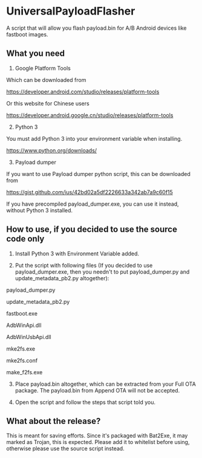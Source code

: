 # UniversalPayloadFlasher
A script that will allow you flash payload.bin for A/B Android devices like fastboot images.

## What you need
1. Google Platform Tools

Which can be downloaded from

https://developer.android.com/studio/releases/platform-tools


Or this website for Chinese users

https://developer.android.google.cn/studio/releases/platform-tools

2. Python 3

You must add Python 3 into your environment variable when installing.

https://www.python.org/downloads/

3. Payload dumper

If you want to use Payload dumper python script, this can be downloaded from

https://gist.github.com/ius/42bd02a5df2226633a342ab7a9c60f15

If you have precompiled payload_dumper.exe, you can use it instead, without Python 3 installed. 

## How to use, if you decided to use the source code only
1. Install Python 3 with Environment Variable added.

2. Put the script with following files (If you decided to use payload_dumper.exe, then you needn't to put payload_dumper.py and update_metadata_pb2.py altogether):

payload_dumper.py

update_metadata_pb2.py

fastboot.exe

AdbWinApi.dll

AdbWinUsbApi.dll

mke2fs.exe

mke2fs.conf

make_f2fs.exe


3. Place payload.bin altogether, which can be extracted from your Full OTA package. The payload.bin from Append OTA will not be accepted.

4. Open the script and follow the steps that script told you.

## What about the release?
This is meant for saving efforts. Since it's packaged with Bat2Exe, it may marked as Trojan, this is expected.
Please add it to whitelist before using, otherwise please use the source script instead.
